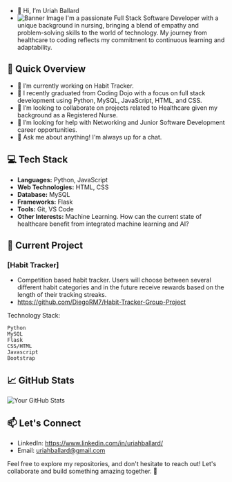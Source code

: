 - 👋 Hi, I’m Uriah Ballard
- ![Banner Image](![The-future-of-design-1024x512](https://github.com/umballard/umballard/assets/137239028/628fa23d-e4b5-43cb-b440-dd6f8e65c71a)
)
I'm a passionate Full Stack Software Developer with a unique background in nursing, bringing a blend of empathy and problem-solving skills to the world of technology. My journey from healthcare to coding reflects my commitment to continuous learning and adaptability.

## 🚀 Quick Overview

- 🔭 I’m currently working on Habit Tracker.
- 🌱 I recently graduated from Coding Dojo with a focus on full stack development using Python, MySQL, JavaScript, HTML, and CSS.
- 👯 I’m looking to collaborate on projects related to Healthcare given my background as a Registered Nurse.
- 🤔 I’m looking for help with Networking and Junior Software Development career opportunities.
- 💬 Ask me about anything! I'm always up for a chat.
<!---
umballard/umballard is a ✨ special ✨ repository because its `README.md` (this file) appears on your GitHub profile.
You can click the Preview link to take a look at your changes.
--->


## 💻 Tech Stack

- **Languages:** Python, JavaScript
- **Web Technologies:** HTML, CSS
- **Database:** MySQL
- **Frameworks:** Flask
- **Tools:** Git, VS Code
- **Other Interests:** Machine Learning. How can the current state of healthcare benefit from integrated machine learning and AI?

## 🌟 Current Project

### [Habit Tracker]
- Competition based habit tracker. Users will choose between several different habit categories and in the future receive rewards based on the length of their tracking streaks.
- https://github.com/DiegoRM7/Habit-Tracker-Group-Project

Technology Stack:

    Python
    MySQL
    Flask
    CSS/HTML
    Javascript
    Bootstrap


## 📈 GitHub Stats

![Your GitHub Stats](https://github-readme-stats.vercel.app/api?username=your-username&show_icons=true&hide=contribs,prs)

## 📫 Let's Connect

- LinkedIn: https://www.linkedin.com/in/uriahballard/
- Email: uriahballard@gmail.com

Feel free to explore my repositories, and don't hesitate to reach out! Let's collaborate and build something amazing together. 🚀
